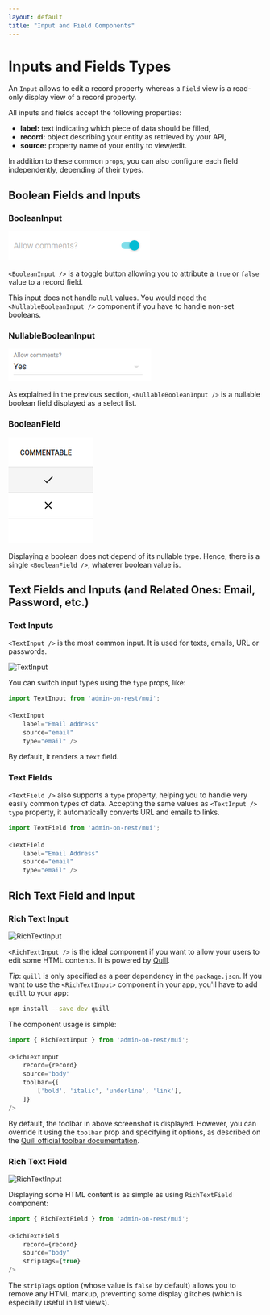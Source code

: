 ```yaml
---
layout: default
title: "Input and Field Components"
---
```


# Inputs and Fields Types

An `Input` allows to edit a record property whereas a `Field` view is a read-only
display view of a record property.

All inputs and fields accept the following properties:

* **label:** text indicating which piece of data should be filled,
* **record:** object describing your entity as retrieved by your API,
* **source:** property name of your entity to view/edit.

In addition to these common `props`, you can also configure each field independently,
depending of their types.

## Boolean Fields and Inputs

### BooleanInput

![BooleanInput](./img/boolean-input.png)

`<BooleanInput />` is a toggle button allowing you to attribute a `true` or `false`
value to a record field.

This input does not handle `null` values. You would need the `<NullableBooleanInput />`
component if you have to handle non-set booleans.

### NullableBooleanInput

![NullableBooleanInput](./img/nullable-boolean-input.png)

As explained in the previous section, `<NullableBooleanInput />` is a nullable boolean field
displayed as a select list.

### BooleanField

![BooleanField](./img/boolean-field.png)

Displaying a boolean does not depend of its nullable type. Hence, there is a single
`<BooleanField />`, whatever boolean value is.

## Text Fields and Inputs (and Related Ones: Email, Password, etc.)

### Text Inputs

`<TextInput />` is the most common input. It is used for texts, emails, URL or passwords.

![TextInput](./img/text-input.png)

You can switch input types using the `type` props, like:

``` js
import TextInput from 'admin-on-rest/mui';

<TextInput
    label="Email Address"
    source="email"
    type="email" />
```

By default, it renders a `text` field.

### Text Fields

`<TextField />` also supports a `type` property, helping you to handle very easily common types of data. Accepting the same
values as `<TextInput />` `type` property, it automatically converts URL and emails to links.

``` js
import TextField from 'admin-on-rest/mui';

<TextField
    label="Email Address"
    source="email"
    type="email" />
```

## Rich Text Field and Input

### Rich Text Input

![RichTextInput](./img/rich-text-input.png)

`<RichTextInput />` is the ideal component if you want to allow your users to edit some HTML contents. It
is powered by [Quill](https://quilljs.com/).

*Tip*: `quill` is only specified as a peer dependency in the `package.json`. If you want to use the `<RichTextInput>` component in your app, you'll have to add `quill` to your app:

```sh
npm install --save-dev quill
```

The component usage is simple:

``` js
import { RichTextInput } from 'admin-on-rest/mui';

<RichTextInput
    record={record}
    source="body"
    toolbar={[
        ['bold', 'italic', 'underline', 'link'],
    ]}
/>
```

By default, the toolbar in above screenshot is displayed. However, you can override it using the `toolbar` prop and specifying it options, as described on the [Quill official toolbar documentation](https://quilljs.com/docs/modules/toolbar/).

### Rich Text Field

![RichTextInput](./img/rich-text-field.png)

Displaying some HTML content is as simple as using `RichTextField` component:

``` js
import { RichTextField } from 'admin-on-rest/mui';

<RichTextField
    record={record}
    source="body"
    stripTags={true}
/>
```
The `stripTags` option (whose value is `false` by default) allows you to remove
any HTML markup, preventing some display glitches (which is especially useful in
list views).
